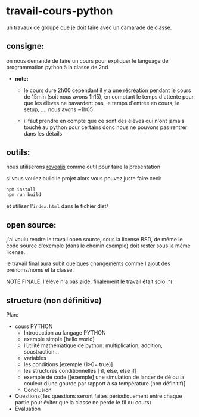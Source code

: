 # travail-cours-python

un travaux de groupe que je doit faire avec un camarade de classe.

## consigne:

on nous demande de faire un cours pour expliquer le language de programmation python à la classe de 2nd

- __note:__
    - le cours dure 2h00 cependant il y a une récréation pendant le cours de 15min (soit nous avons 1h15), en comptant le temps d'attente pour que les élèves ne bavardent pas, le temps d'entrée en cours, le setup, .... nous avons ~1h05

    - il faut prendre en compte que ce sont des élèves qui n'ont jamais touché au python pour certains donc nous ne pouvons pas rentrer dans les détails



## outils: 

nous utiliserons [revealjs](https://revealjs.com/) comme outil pour faire la présentation

si vous voulez build le projet alors vous pouvez juste faire ceci:

```bash
npm install
npm run build
```

et utiliser l'`index.html` dans le fichier dist/

## open source:

j'ai voulu rendre le travail open source, sous la license BSD, de même le code source d'exemple (dans le chemin exemple) doit rester sous la même license.

le travail final aura subit quelques changements comme l'ajout des prénoms/noms et la classe. 

NOTE FINALE: l'élève n'a pas aidé, finalement le travail était solo :^(

## structure (non définitive)
Plan:
- cours PYTHON
    - Introduction au langage PYTHON  
    - exemple simple [hello world] 
    - l’utilité mathématique de python: multiplication, addition,   soustraction... 
    - variables
    - les conditions [exemple (1>0= true)] 
    - les structures conditionnelles [ if, else, else if]
    - exemple de code [[exemple] une simulation de lancer de dé ou la couleur d’une gourde par rapport à sa température (non définitif)]
    - Conclusion
- Questions( les questions seront faites périodiquement entre chaque partie pour éviter que la classe ne perde le fil du cours)
- Évaluation